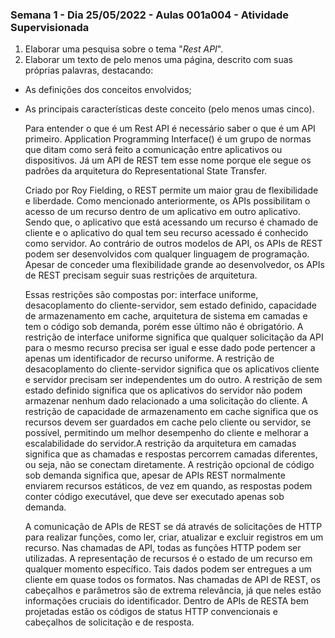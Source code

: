 ### Semana 1 - Dia 25/05/2022 - Aulas 001a004 - Atividade Supervisionada


1. Elaborar uma pesquisa sobre o tema "_Rest API_".
2. Elaborar um texto de pelo menos uma página, descrito com suas próprias palavras, destacando:
* As definições dos conceitos envolvidos;
* As principais características deste conceito (pelo menos umas cinco).

	Para entender o que é um Rest API é necessário saber o que é um API primeiro. Application Programming Interface() é um grupo de normas que ditam como será feito a comunicação entre aplicativos ou dispositivos. Já um API de REST tem esse nome porque ele segue os padrões da arquitetura do Representational State Transfer.
	
	Criado por Roy Fielding, o REST permite um maior grau de flexibilidade e liberdade. 	Como mencionado anteriormente, os APIs possibilitam o acesso de um recurso dentro de um aplicativo em outro aplicativo. Sendo que, o aplicativo que está acessando um recurso é chamado de cliente e o aplicativo do qual tem seu recurso acessado é conhecido como servidor. Ao contrário de outros modelos de API, os APIs de REST podem ser desenvolvidos com qualquer linguagem de programação. Apesar de conceder uma flexibilidade grande ao desenvolvedor, os APIs de REST precisam seguir suas restrições de arquitetura.
	
	Essas restrições são compostas por: interface uniforme, desacoplamento do cliente-servidor, sem estado definido, capacidade de armazenamento em cache, arquitetura de sistema em camadas e tem o código sob demanda, porém esse último não é obrigatório. A restrição de interface uniforme significa que qualquer solicitação da API para o mesmo recurso precisa ser igual e esse dado pode pertencer a apenas um identificador de recurso uniforme. A restrição de desacoplamento  do cliente-servidor significa que os aplicativos cliente e servidor precisam ser independentes um do outro. A restrição de sem estado definido significa que os aplicativos do servidor não podem armazenar nenhum dado relacionado a uma solicitação do cliente. A restrição de capacidade de armazenamento em cache significa que os recursos devem ser guardados em cache pelo cliente ou servidor, se possível, permitindo um melhor desempenho do cliente e melhorar a escalabilidade do servidor.A restrição da arquitetura em camadas significa que as chamadas e respostas percorrem camadas diferentes, ou seja, não se conectam diretamente. A restrição opcional de código sob demanda significa que, apesar de APIs REST normalmente enviarem recursos estáticos, de vez em quando, as respostas podem conter código executável, que deve ser executado apenas sob demanda.
	
	A comunicação de APIs de REST se dá através de solicitações de HTTP para realizar funções, como ler, criar, atualizar e excluir registros em um recurso. Nas chamadas de API, todas as funções HTTP podem ser utilizadas. A representação de recursos é o estado de um recurso em qualquer momento específico. Tais dados podem ser entregues a um cliente em quase todos os formatos. Nas chamadas de API de REST, os cabeçalhos e parâmetros são de extrema relevância, já que neles estão informações cruciais do identificador. Dentro de APIs de RESTA bem projetadas estão os códigos de status HTTP convencionais e cabeçalhos de solicitação e de resposta.
